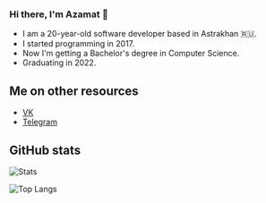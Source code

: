 ### Hi there, I'm Azamat 👋

- I am a 20-year-old software developer based in Astrakhan 🇷🇺.
- I started programming in 2017.
- Now I'm getting a Bachelor's degree in Computer Science. 
- Graduating in 2022.

## Me on other resources
- [VK](https://vk.com/08now)
- [Telegram](https://t.me/08now)

## GitHub stats

![Stats](https://github-readme-stats.vercel.app/api?username=Azamature1719&show_icons=true&count_private=true)

![Top Langs](https://github-readme-stats-axpwmfcg3.vercel.app/api/top-langs/?username=Azamature1719&layout=compact)
